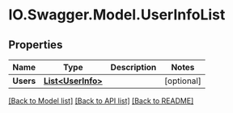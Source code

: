# IO.Swagger.Model.UserInfoList
## Properties

Name | Type | Description | Notes
------------ | ------------- | ------------- | -------------
**Users** | [**List&lt;UserInfo&gt;**](UserInfo.md) |  | [optional] 

[[Back to Model list]](../README.md#documentation-for-models) [[Back to API list]](../README.md#documentation-for-api-endpoints) [[Back to README]](../README.md)

